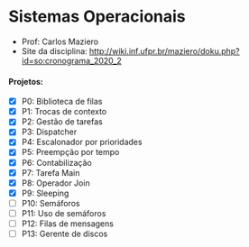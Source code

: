 # Sistemas Operacionais

* Prof: Carlos Maziero
* Site da disciplina: http://wiki.inf.ufpr.br/maziero/doku.php?id=so:cronograma_2020_2

#### Projetos:

- [x] P0: Biblioteca de filas
- [x] P1: Trocas de contexto
- [x] P2: Gestão de tarefas
- [x] P3: Dispatcher
- [x] P4: Escalonador por prioridades
- [x] P5: Preempção por tempo
- [x] P6: Contabilização
- [x] P7: Tarefa Main
- [x] P8: Operador Join
- [x] P9: Sleeping
- [ ] P10: Semáforos
- [ ] P11: Uso de semáforos
- [ ] P12: Filas de mensagens
- [ ] P13: Gerente de discos
